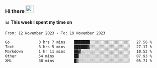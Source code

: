 ### Hi there <a href="https://www.gautamkrishnar.com/"><img src="https://media.giphy.com/media/hvRJCLFzcasrR4ia7z/giphy.gif" width="25px"></a>

📊 **This week I spent my time on**

<!--START_SECTION:waka-->

```txt
From: 12 November 2023 - To: 19 November 2023

Go             3 hrs 7 mins    ███████░░░░░░░░░░░░░░░░░░   27.56 %
Text           3 hrs 5 mins    ██████▓░░░░░░░░░░░░░░░░░░   27.17 %
Markdown       1 hr 11 mins    ██▓░░░░░░░░░░░░░░░░░░░░░░   10.52 %
Other          54 mins         ██░░░░░░░░░░░░░░░░░░░░░░░   07.93 %
XML            38 mins         █▒░░░░░░░░░░░░░░░░░░░░░░░   05.71 %
```

<!--END_SECTION:waka-->

